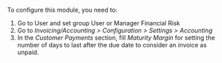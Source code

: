 To configure this module, you need to:

1.  Go to User and set group User or Manager Financial Risk
2.  Go to *Invoicing/Accounting \> Configuration \> Settings \>
    Accounting*
3.  In the *Customer Payments* section, fill *Maturity Margin* for
    setting the number of days to last after the due date to consider an
    invoice as unpaid.
